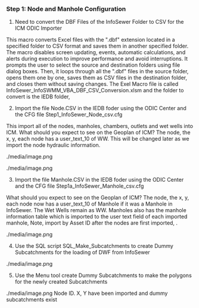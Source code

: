 ### Step 1: Node and Manhole Configuration
1. Need to convert the DBF Files of the InfoSewer Folder to CSV for the ICM ODIC Importer 

This macro converts Excel files with the ".dbf" extension located in a specified folder to CSV format and saves them in another specified folder. The macro disables screen updating, events, automatic calculations, and alerts during execution to improve performance and avoid interruptions. It prompts the user to select the source and destination folders using file dialog boxes. Then, it loops through all the ".dbf" files in the source folder, opens them one by one, saves them as CSV files in the destination folder, and closes them without saving changes.  The Exel Macro file is called InfoSewer_InfoSWMM_VBA_DBF_CSV_Conversion.xlsm and the folder to convert is the IEDB folder,

2. Import the file Node.CSV in the IEDB foder using the ODIC Center and the CFG file Step1_InfoSewer_Node_csv.cfg

This import all of the nodes, manholes, chambers, outlets and wet wells into ICM. What should you expect to see on the Geoplan of ICM?  The node, the x, y, each node has a user_text_10 of WW.  This will be changed later as we import the node hydraulic information.


./media/image.png


./media/image.png

3. Import the file Manhole.CSV in the IEDB foder using the ODIC Center and the CFG file Step1a_InfoSewer_Manhole_csv.cfg

What should you expect to see on the Geoplan of ICM?  The node, the x, y, each node now has a user_text_10 of Manhole if it was a Manhole in InfoSewer.  The Wet Wells remain as WW.  Manholes also has the manhole information table which is imported to the user text field of each imported manhole,  Note, import by Asset ID after the nodes are first imported, .

./media/image.png


4. Use the SQL script SQL_Make_Subcatchments to create Dummy Subcatchments for the loading of DWF from InfoSewer 

./media/image.png

5. Use the Menu tool create Dummy Subcatchments to make the polygons for the newly created Subcatchments

./media/image.png
Node ID. X, Y have been imported and dummy subcatchments exist